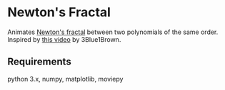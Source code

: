 # Newton's Fractal
Animates [Newton's fractal](https://en.wikipedia.org/wiki/Newton_fractal) between two polynomials of the same order. Inspired by [this video](vidhttps://www.youtube.com/watch?v=-RdOwhmqP5seo) by 3Blue1Brown.

## Requirements
python 3.x, numpy, matplotlib, moviepy
